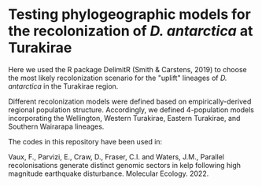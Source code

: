 # Testing phylogeographic models for the recolonization of *D. antarctica* at Turakirae

Here we used the R package DelimitR (Smith & Carstens, 2019) to choose the most likely recolonization scenario for the "uplift" lineages of *D. antarctica* in the Turakirae region.

Different recolonization models were defined based on empirically-derived regional population structure. Accordingly, we defined 4-population models incorporating the Wellington, Western Turakirae, Eastern Turakirae, and Southern Wairarapa lineages.


The codes in this repository have been used in:

Vaux, F., Parvizi, E., Craw, D., Fraser, C.I. and Waters, J.M., Parallel recolonisations generate distinct genomic sectors in kelp following high magnitude earthquake disturbance. Molecular Ecology. 2022.
